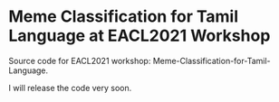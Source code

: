# Meme Classification for Tamil Language at EACL2021 Workshop

Source code for EACL2021 workshop: Meme-Classification-for-Tamil-Language.

I will release the code very soon.
